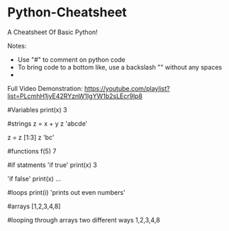 # Python-Cheatsheet
A Cheatsheet Of Basic Python!

Notes:
* Use "#" to comment on python code
* To bring code to a bottom like, use a backslash "\" without any spaces
* 

Full Video Demonstration: https://youtube.com/playlist?list=PLcmhH1jyE42RYznW1IgYW1b2sLEcr9lp8

#Variables
print(x)
3

#strings
z = x + y
z
'abcde'

z = z [1:3]
z
'bc'

#functions
f(5)
7

#if statments
'if true'
print(x)
3

'if false'
print(x)
...

#loops
print(i)
'prints out even numbers'

#arrays
[1,2,3,4,8]

#looping through arrays two different ways
1,2,3,4,8

#